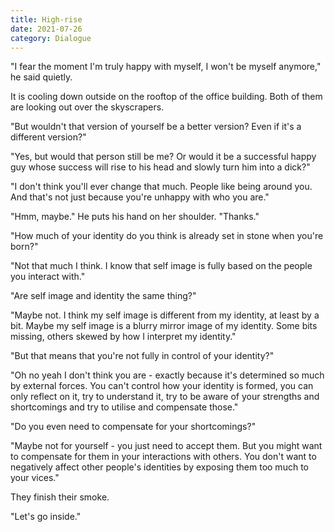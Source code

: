```yaml
---
title: High-rise
date: 2021-07-26
category: Dialogue
---
```


"I fear the moment I'm truly happy with myself, I won't be myself anymore," he said quietly.

It is cooling down outside on the rooftop of the office building. Both of them are looking out over the skyscrapers.

"But wouldn't that version of yourself be a better version? Even if it's a different version?"

"Yes, but would that person still be me? Or would it be a successful happy guy whose success will rise to his head and slowly turn him into a dick?"

"I don't think you'll ever change that much. People like being around you. And that's not just because you're unhappy with who you are."

"Hmm, maybe." He puts his hand on her shoulder. "Thanks."

"How much of your identity do you think is already set in stone when you're born?"

"Not that much I think. I know that self image is fully based on the people you interact with."

"Are self image and identity the same thing?"

"Maybe not. I think my self image is different from my identity, at least by a bit. Maybe my self image is a blurry mirror image of my identity. Some bits missing, others skewed by how I interpret my identity."

"But that means that you're not fully in control of your identity?"

"Oh no yeah I don't think you are - exactly because it's determined so much by external forces. You can't control how your identity is formed, you can only reflect on it, try to understand it, try to be aware of your strengths and shortcomings and try to utilise and compensate those."

"Do you even need to compensate for your shortcomings?"

"Maybe not for yourself - you just need to accept them. But you might want to compensate for them in your interactions with others. You don't want to negatively affect other people's identities by exposing them too much to your vices."

They finish their smoke.

"Let's go inside."
